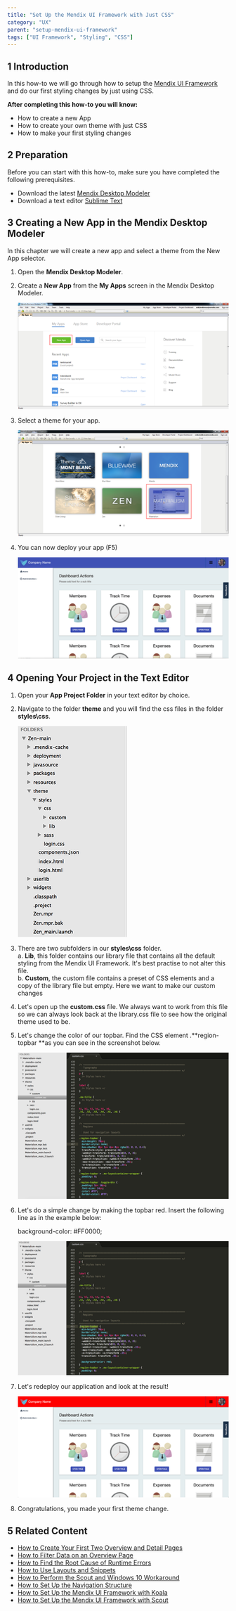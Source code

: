 ```yaml
---
title: "Set Up the Mendix UI Framework with Just CSS"
category: "UX"
parent: "setup-mendix-ui-framework"
tags: ["UI Framework", "Styling", "CSS"]
---
```


## 1 Introduction

In this how-to we will go through how to setup the [Mendix UI Framework](https://ux.mendix.com/) and do our first styling changes by just using CSS.

**After completing this how-to you will know:**

*   How to create a new App
*   How to create your own theme with just CSS
*   How to make your first styling changes

## 2 Preparation

Before you can start with this how-to, make sure you have completed the following prerequisites.

*   Download the latest [Mendix Desktop Modeler](https://appstore.mendix.com)
*   Download a text editor [Sublime Text](http://www.sublimetext.com/)

## 3 Creating a New App in the Mendix Desktop Modeler

In this chapter we will create a new app and select a theme from the New App selector.

1.  Open the **Mendix Desktop Modeler**.
2.  Create a **New App** from the **My Apps** screen in the Mendix Desktop Modeler.

     ![](attachments/18448709/18581431.png)
3.  Select a theme for your app.

    ![](attachments/18448709/18581432.png)
4.  You can now deploy your app (F5)

    ![](attachments/18448709/18581429.png) 

## 4 Opening Your Project in the Text Editor

1.  Open your **App Project Folder** in your text editor by choice.
2.  Navigate to the folder **theme** and you will find the css files in the folder **styles\css**.

    ![](attachments/18448709/18581430.png) 
3.  There are two subfolders in our **styles\css** folder.<br>
    a. **Lib**, this folder contains our library file that contains all the default styling from the Mendix UI Framework. It's best practise to not alter this file.<br>
    b. **Custom**, the custom file contains a preset of CSS elements and a copy of the library file but empty. Here we want to make our custom changes
4.  Let's open up the **custom.css** file. We always want to work from this file so we can always look back at the library.css file to see how the original theme used to be.  
5.  Let's change the color of our topbar. Find the CSS element .**region-topbar **as you can see in the screenshot below.

    ![](attachments/18448709/18581428.png) 
6.  Let's do a simple change by making the topbar red. Insert the following line as in the example below:

    background-color: #FF0000; 

    ![](attachments/18448709/18581427.png) 
7.  Let's redeploy our application and look at the result!

    ![](attachments/18448709/18581426.png) 
8.  Congratulations, you made your first theme change.

## 5 Related Content

*   [How to Create Your First Two Overview and Detail Pages](create-your-first-two-overview-and-detail-pages)
*   [How to Filter Data on an Overview Page](filtering-data-on-an-overview-page)
*   [How to Find the Root Cause of Runtime Errors](../monitoring-troubleshooting/finding-the-root-cause-of-runtime-errors)
*   [How to Use Layouts and Snippets](layouts-and-snippets)
*   [How to Perform the Scout and Windows 10 Workaround](perform-scout-and-windows-10-workaround)
*   [How to Set Up the Navigation Structure](setting-up-the-navigation-structure)
*   [How to Set Up the Mendix UI Framework with Koala](setup-mendix-ui-framework-with-koala)
*   [How to Set Up the Mendix UI Framework with Scout](setup-mendix-ui-framework-with-scout)
